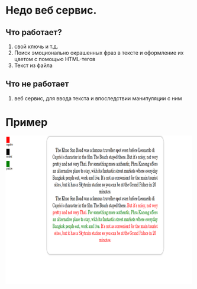 # Недо веб сервис.
## Что работает?
1) свой ключь и т.д.
2) Поиск эмоционально окрашенных фраз в тексте и оформление их цветом с помощью HTML-тегов
3) Текст из файла
## Что не работает
1) веб сервис, для ввода текста и впоследствии манипуляции с ним
# Пример
<img src="example.png" width="900" height="400" />
